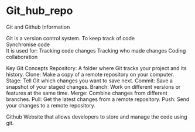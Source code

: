 # Git_hub_repo
Git and Github Information 

Git is a version control system.
To keep track of code<br>
Synchronise code
<br>
It is used for:
Tracking code changes
Tracking who made changes
Coding collaboration

Key Git Concepts
Repository: A folder where Git tracks your project and its history.
Clone: Make a copy of a remote repository on your computer.
Stage: Tell Git which changes you want to save next.
Commit: Save a snapshot of your staged changes.
Branch: Work on different versions or features at the same time.
Merge: Combine changes from different branches.
Pull: Get the latest changes from a remote repository.
Push: Send your changes to a remote repository.



Github
Website that allows developers to store and manage the code using git.
